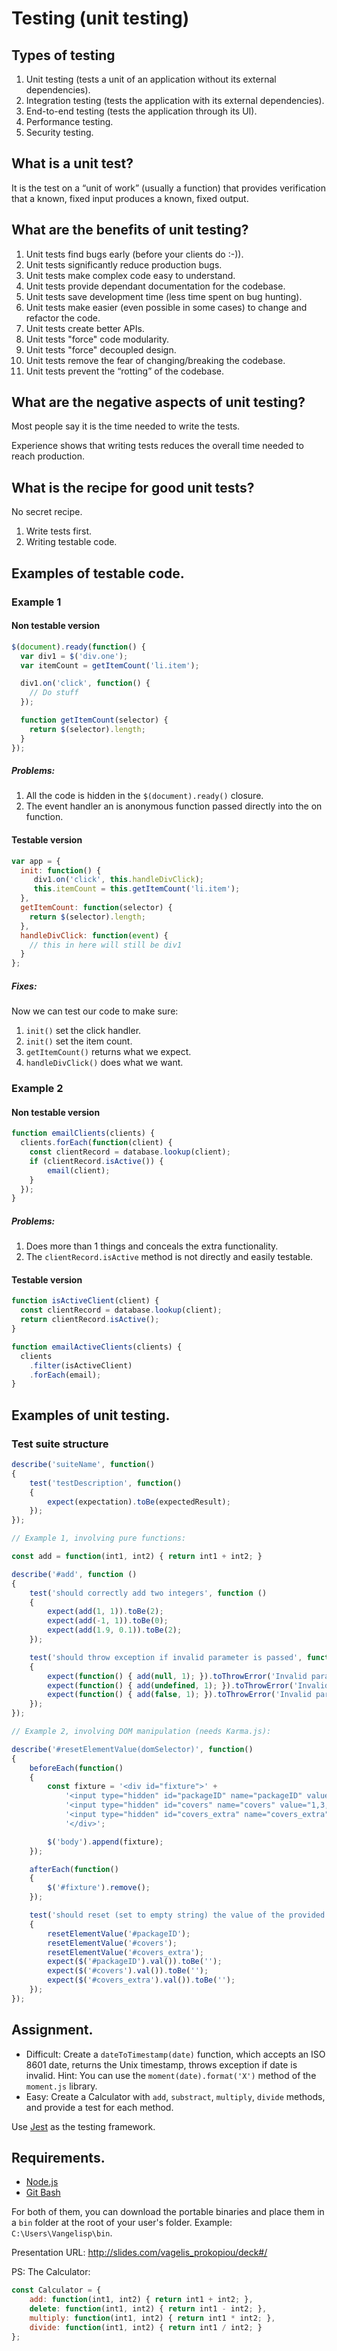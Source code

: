 # Testing (unit testing)

## Types of testing
1. Unit testing (tests a unit of an application without its external dependencies).
2. Integration testing (tests the application with its external dependencies).
3. End-to-end testing (tests the application through its UI).
4. Performance testing.
5. Security testing.

## What is a unit test?

It is the test on a “unit of work” (usually a function) that provides verification that a known, fixed input produces a known, fixed output.

## What are the benefits of unit testing?
1. Unit tests find bugs early (before your clients do :-)).
2. Unit tests significantly reduce production bugs.
3. Unit tests make complex code easy to understand.
4. Unit tests provide dependant documentation for the codebase.
5. Unit tests save development time (less time spent on bug hunting).
6. Unit tests make easier (even possible in some cases) to change and refactor the code.
7. Unit tests create better APIs.
8. Unit tests "force" code modularity.
9. Unit tests "force" decoupled design.
10. Unit tests remove the fear of changing/breaking the codebase.
11. Unit tests prevent the “rotting” of the codebase.

## What are the negative aspects of unit testing?
Most people say it is the time needed to write the tests.

Experience shows that writing tests reduces the overall time needed to reach production.

## What is the recipe for good unit tests?

No secret recipe.
1. Write tests first.
2. Writing testable code.

## Examples of testable code.
### Example 1
#### Non testable version
```javascript
$(document).ready(function() {
  var div1 = $('div.one');
  var itemCount = getItemCount('li.item');

  div1.on('click', function() {
    // Do stuff
  });

  function getItemCount(selector) {
    return $(selector).length;
  }
});
```
##### Problems:
1. All the code is hidden in the `$(document).ready()` closure.
2. The event handler an is anonymous function passed directly into the on function.

#### Testable version
```javascript
var app = {
  init: function() {
     div1.on('click', this.handleDivClick);
     this.itemCount = this.getItemCount('li.item');
  },
  getItemCount: function(selector) {
    return $(selector).length;
  },
  handleDivClick: function(event) {
    // this in here will still be div1
  }
};
```
##### Fixes:
Now we can test our code to make sure:
1. `init()` set the click handler.
2. `init()` set the item count.
3. `getItemCount()` returns what we expect.
4. `handleDivClick()` does what we want.

### Example 2
#### Non testable version
```javascript
function emailClients(clients) {
  clients.forEach(function(client) {
    const clientRecord = database.lookup(client);
    if (clientRecord.isActive()) {
        email(client);
    }
  });
}
```

##### Problems:
1. Does more than 1 things and conceals the extra functionality.
2. The `clientRecord.isActive` method is not directly and easily testable.

#### Testable version
```javascript
function isActiveClient(client) {
  const clientRecord = database.lookup(client);
  return clientRecord.isActive();
}

function emailActiveClients(clients) {
  clients
    .filter(isActiveClient)
    .forEach(email);
}
```

## Examples of unit testing.
### Test suite structure
```javascript
describe('suiteName', function()
{
    test('testDescription', function()
    {
        expect(expectation).toBe(expectedResult);
    });
});
```

```javascript
// Example 1, involving pure functions:

const add = function(int1, int2) { return int1 + int2; }

describe('#add', function ()
{
    test('should correctly add two integers', function ()
    {
        expect(add(1, 1)).toBe(2);
        expect(add(-1, 1)).toBe(0);
        expect(add(1.9, 0.1)).toBe(2);
    });

    test('should throw exception if invalid parameter is passed', function ()
    {
        expect(function() { add(null, 1); }).toThrowError('Invalid parameter');
        expect(function() { add(undefined, 1); }).toThrowError('Invalid parameter');
        expect(function() { add(false, 1); }).toThrowError('Invalid parameter');
    });
});
```
```javascript
// Example 2, involving DOM manipulation (needs Karma.js):

describe('#resetElementValue(domSelector)', function()
{
    beforeEach(function()
    {
        const fixture = '<div id="fixture">' +
            '<input type="hidden" id="packageID" name="packageID" value="1e-eru6">' +
            '<input type="hidden" id="covers" name="covers" value="1,3,5">' +
            '<input type="hidden" id="covers_extra" name="covers_extra" value="1,2">' +
            '</div>';

        $('body').append(fixture);
    });

    afterEach(function()
    {
        $('#fixture').remove();
    });

    test('should reset (set to empty string) the value of the provided selector', function()
    {
        resetElementValue('#packageID');
        resetElementValue('#covers');
        resetElementValue('#covers_extra');
        expect($('#packageID').val()).toBe('');
        expect($('#covers').val()).toBe('');
        expect($('#covers_extra').val()).toBe('');
    });
});
```

## Assignment.
* Difficult: Create a `dateToTimestamp(date)` function, which accepts an ISO 8601 date, returns the Unix timestamp, throws exception if date is invalid. Hint: You can use the `moment(date).format('X')` method of the `moment.js` library.
* Easy: Create a Calculator with `add`, `substract`, `multiply`, `divide` methods, and provide a test for each method.

Use [Jest](https://facebook.github.io/jest/docs/en/getting-started.html) as the testing framework.

## Requirements.
* [Node.js](https://nodejs.org/en/download/)
* [Git Bash](https://git-scm.com/downloads)

For both of them, you can download the portable binaries and place them in a `bin` folder at the root of your user's folder. Example: `C:\Users\Vangelisp\bin`.

Presentation URL: http://slides.com/vagelis_prokopiou/deck#/

PS: The Calculator:
```javascript
const Calculator = {
    add: function(int1, int2) { return int1 + int2; },
    delete: function(int1, int2) { return int1 - int2; },
    multiply: function(int1, int2) { return int1 * int2; },
    divide: function(int1, int2) { return int1 / int2; }
};
```
